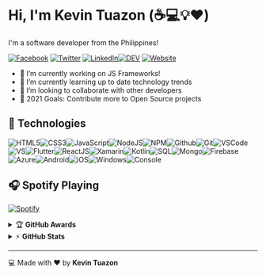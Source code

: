 
# Hi, I'm Kevin Tuazon (:coffee::computer::bulb::heart:)
I'm a software developer from the Philippines!

[![Facebook](https://img.shields.io/badge/facebook-%231877F2.svg?&style=for-the-badge&logo=facebook&logoColor=white)](https://www.facebook.com/kevin.tuazonx) [![Twitter](https://img.shields.io/badge/twitter-%231DA1F2.svg?&style=for-the-badge&logo=twitter&logoColor=white)](https://twitter.com/kvntzn) [![LinkedIn](https://img.shields.io/badge/linkedin-%230077B5.svg?&style=for-the-badge&logo=linkedin&logoColor=white)](https://www.linkedin.com/in/kevin-tuazon/)[![DEV](https://img.shields.io/badge/DEV-%23000000.svg?&style=for-the-badge&logo=dev.to&logoColor=white)](https://dev.to/kvntzn) [![Website](https://img.shields.io/website?label=kvntzn&style=for-the-badge&url=https%3A%2F%2Fkvntzn.github.io)](https://tuazonkevin.com)
- 📱 I’m currently working on JS Frameworks!
- 🌱 I’m currently learning up to date technology trends
- 💂‍ I’m looking to collaborate with other developers
- 🥅 2021 Goals: Contribute more to Open Source projects


## :wrench: Technologies

![HTML5](https://img.icons8.com/color/30/html-5.png)![CSS3](https://img.icons8.com/color/30/css3.png)![JavaScript](https://img.icons8.com/color/30/javascript.png)![NodeJS](https://img.icons8.com/color/30/nodejs.png)![NPM](https://img.icons8.com/color/30/npm.png)![Github](https://img.icons8.com/material-outlined/30/github.png)![Git](https://img.icons8.com/color/30/git.png)![VSCode](https://img.icons8.com/color/30/visual-studio-code-2019.png)![VS](https://img.icons8.com/color/30/visual-studio-2019.png)![Flutter](https://img.icons8.com/color/30/flutter.png)![ReactJS](https://img.icons8.com/color/30/react-native.png)![Xamarin](https://img.icons8.com/color/30/xamarin.png)![Kotlin](https://img.icons8.com/color/30/kotlin.png)![SQL](https://img.icons8.com/color/30/sql.png)![Mongo](https://img.icons8.com/color/30/mongodb.png)![Firebase](https://img.icons8.com/color/30/firebase.png)![Azure](https://img.icons8.com/color/30/azure.png)![Android](https://img.icons8.com/color/30/android-os.png)![iOS](https://img.icons8.com/color/30/mac-os.png)![Windows](https://img.icons8.com/color/30/windows-10.png)![Console](https://img.icons8.com/color/30/console.png)

## :headphones: Spotify Playing

[![Spotify](https://novatorem.kvntzn.vercel.app/api/spotify)](https://open.spotify.com/user/22thtl7hfddgqx4cz7bctd2za)



<details>
    <summary>&#127942 <b>GitHub Awards</b></summary><br/>

![Github Trophy](https://github-profile-trophy.vercel.app/?username=kvntzn)

</details>

<details>
    <summary>&#9889 <b>GitHub Stats</b></summary><br/>

[![Kevin Tuazon Github Stats](https://kvntzn-github-readme-stats.vercel.app/api?username=kvntzn&show_icons=true&hide_border=true)](https://github.com/kvntzn/github-readme-stats) [![Top Language](https://kvntzn-github-readme-stats.vercel.app/api/top-langs?username=kvntzn&show_icons=true&layout=compact&hide_border=true&hide=php&langs_count=8)](https://github.com/kvntzn/github-readme-stats)
</details>

---

:computer: Made with :heart: by **Kevin Tuazon**


[website]: https://kvntzn.github.io
[linkedin]: https://linkedin.com/in/kevin-tuazon/
